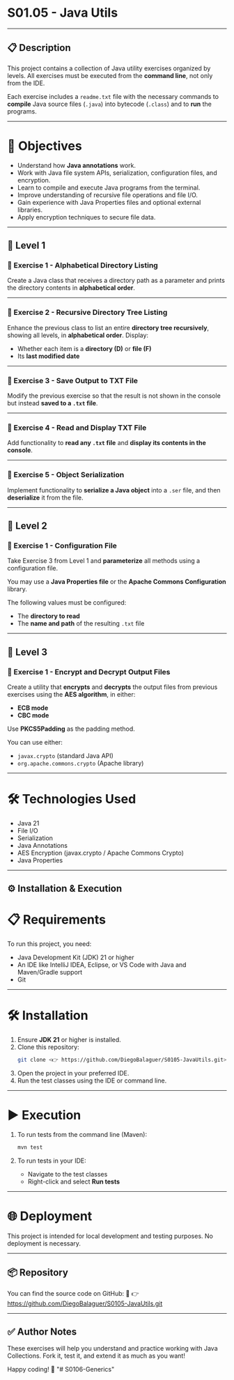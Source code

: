 # S01.05 - Java Utils

---

## 📋 Description

This project contains a collection of Java utility exercises organized by levels. All exercises must be executed from the **command line**, not only from the IDE.

Each exercise includes a `readme.txt` file with the necessary commands to **compile** Java source files (`.java`) into bytecode (`.class`) and to **run** the programs.

---

# 🎯 Objectives

- Understand how **Java annotations** work.
- Work with Java file system APIs, serialization, configuration files, and encryption.
- Learn to compile and execute Java programs from the terminal.
- Improve understanding of recursive file operations and file I/O.
- Gain experience with Java Properties files and optional external libraries.
- Apply encryption techniques to secure file data.

---

## 🔹 Level 1

### 📘 Exercise 1 - Alphabetical Directory Listing

Create a Java class that receives a directory path as a parameter and prints the directory contents in **alphabetical order**.

---

### 📘 Exercise 2 - Recursive Directory Tree Listing

Enhance the previous class to list an entire **directory tree recursively**, showing all levels, in **alphabetical order**. Display:
- Whether each item is a **directory (D)** or **file (F)**
- Its **last modified date**

---

### 📘 Exercise 3 - Save Output to TXT File

Modify the previous exercise so that the result is not shown in the console but instead **saved to a `.txt` file**.

---

### 📘 Exercise 4 - Read and Display TXT File

Add functionality to **read any `.txt` file** and **display its contents in the console**.

---

### 📘 Exercise 5 - Object Serialization

Implement functionality to **serialize a Java object** into a `.ser` file, and then **deserialize** it from the file.

---

## 🔹 Level 2

### 📘 Exercise 1 - Configuration File

Take Exercise 3 from Level 1 and **parameterize** all methods using a configuration file.

You may use a **Java Properties file** or the **Apache Commons Configuration** library.

The following values must be configured:

- The **directory to read**
- The **name and path** of the resulting `.txt` file

---

## 🔹 Level 3

### 📘 Exercise 1 - Encrypt and Decrypt Output Files

Create a utility that **encrypts** and **decrypts** the output files from previous exercises using the **AES algorithm**, in either:

- **ECB mode**
- **CBC mode**

Use **PKCS5Padding** as the padding method.

You can use either:
- `javax.crypto` (standard Java API)
- `org.apache.commons.crypto` (Apache library)

---

# 🛠️ Technologies Used

- Java 21
- File I/O
- Serialization
- Java Annotations
- AES Encryption (javax.crypto / Apache Commons Crypto)
- Java Properties

---

## ⚙️ Installation & Execution

# 📋 Requirements

To run this project, you need:

- Java Development Kit (JDK) 21 or higher
- An IDE like IntelliJ IDEA, Eclipse, or VS Code with Java and Maven/Gradle support
- Git

---

# 🛠️ Installation

1. Ensure **JDK 21** or higher is installed.
2. Clone this repository:
   ```sh
   git clone <👉 https://github.com/DiegoBalaguer/S0105-JavaUtils.git>
   ```
3. Open the project in your preferred IDE.
4. Run the test classes using the IDE or command line.

---

# ▶️ Execution

1. To run tests from the command line (Maven):
   ```sh
   mvn test
   ```

2. To run tests in your IDE:
   - Navigate to the test classes
   - Right-click and select **Run tests**

---

# 🌐 Deployment

This project is intended for local development and testing purposes. No deployment is necessary.

---

## 📦 Repository

You can find the source code on GitHub:
🔗 👉 https://github.com/DiegoBalaguer/S0105-JavaUtils.git

---

## ✅ Author Notes

These exercises will help you understand and practice working with Java Collections.
Fork it, test it, and extend it as much as you want!

Happy coding! 🚀
"# S0106-Generics" 
